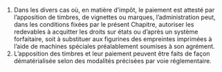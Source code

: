 1) Dans les divers cas où, en matière d’impôt, le paiement est attesté par l’apposition de timbres, de vignettes ou marques, l’administration peut, dans les conditions fixées par le présent Chapitre, autoriser les redevables à acquitter les droits sur états ou d’après un système forfaitaire, soit à substituer aux figurines des empreintes imprimées à l’aide de machines spéciales préalablement soumises à son agrément.
2)  L’apposition  des  timbres  et  leur  paiement  peuvent  être  faits  de  façon
dématérialisée selon des modalités précisées par voie réglementaire.